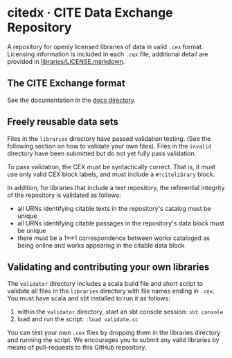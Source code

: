 # citedx · CITE Data Exchange Repository

A repository for openly licensed libraries of data in valid `.cex` format. Licensing information is included in each `.cex` file;  additional detail are provided in [libraries/LICENSE.markdown](LICENSE.markdown).

## The CITE Exchange format

See the documentation in the [docs directory](docs).

## Freely reusable data sets

Files in the `libraries` directory have passed validation testing. (See
the following section on how to validate your own files).  Files
in the `invalid` directory have been submitted but do not yet fully
pass validation.

To pass validation, the CEX must be syntactically correct.  That is, it must use only valid CEX block labels, and must include a `#!citelibrary` block.

In addition, for libraries that include a text repository, the referential integrity of the repository is validated as follows:

- all URNs identifying  citable texts in the repository's catalog must be unique
- all URNs identifying citable passages in the repository's data block must be unique
- there must be a 1<->1 correspondence between works cataloged as being online and works appearing in the citable data block


## Validating and contributing your own libraries

The `validator` directory includes a scala build file and short script to validate all files in the `libraries` directory with file names ending in `.cex`.  You must have scala and sbt installed to run it as follows:

1. within the `validator` directory, start an sbt console session: `sbt console`
2. load and run the script:  `:load validate.sc`

You can test your own `.cex` files by dropping them in the libraries directory and running the script.  We encourages you to submit any valid libraries by means of pull-requests to this GitHub repository.

